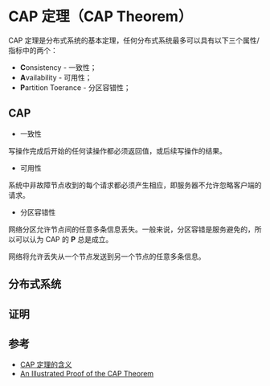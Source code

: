 # CAP 定理（CAP Theorem）

CAP 定理是分布式系统的基本定理，任何分布式系统最多可以具有以下三个属性/指标中的两个：

* **C**onsistency - 一致性；
* **A**vailability - 可用性；
* **P**artition Toerance - 分区容错性；

## CAP

* 一致性

写操作完成后开始的任何读操作都必须返回值，或后续写操作的结果。

* 可用性

系统中非故障节点收到的每个请求都必须产生相应，即服务器不允许忽略客户端的请求。

* 分区容错性

网络分区允许节点间的任意多条信息丢失。一般来说，分区容错是服务避免的，所以可以认为 CAP 的 **P** 总是成立。

网络将允许丢失从一个节点发送到另一个节点的任意多条信息。

## 分布式系统

## 证明

## 参考

* [CAP 定理的含义](http://www.ruanyifeng.com/blog/2018/07/cap.html)
* [An Illustrated Proof of the CAP Theorem](https://mwhittaker.github.io/blog/an_illustrated_proof_of_the_cap_theorem/)
